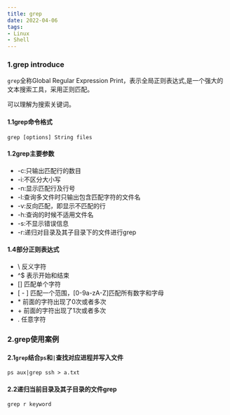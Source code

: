 ```yaml
---
title: grep
date: 2022-04-06
tags: 
- Linux
- Shell
---
```


### 1.grep introduce

`grep`全称Global Regular Expression Print，表示全局正则表达式,是一个强大的文本搜索工具，采用正则匹配。

可以理解为搜索关键词。

#### 1.1grep命令格式

```shell
grep [options] String files
```

#### 1.2grep主要参数

* -c:只输出匹配行的数目
* -i:不区分大小写
* -n:显示匹配行及行号
* -l:查询多文件时只输出包含匹配字符的文件名
* -v:反向匹配，即显示不匹配的行
* -h:查询的时候不适用文件名
* -s:不显示错误信息
* -r:递归对目录及其子目录下的文件进行grep

#### 1.4部分正则表达式

* \      反义字符
* ^$   表示开始和结束
* []     匹配单个字符  
* [ - ]  匹配一个范围，[0-9a-zA-Z]匹配所有数字和字母
* \*      前面的字符出现了0次或者多次
* \+      前面的字符出现了1次或者多次
* .       任意字符

### 2.grep使用案例

#### 2.1`grep`结合`ps`和`|`查找对应进程并写入文件

```shell
ps aux|grep ssh > a.txt
```

#### 2.2递归当前目录及其子目录的文件grep

```shell
grep r keyword
```





